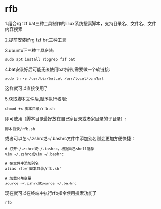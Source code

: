 # rfb

1.组合rg fzf bat三种工具制作的linux系统搜索脚本，支持目录名、文件名、文件内容搜索

2.提前安装好rg fzf bat三种工具

3.ubuntu下三种工具安装:

```shell
sudo apt install ripgrep fzf bat
```

4.bat安装好后可能无法使用bat指令,需要做一个软链接:

```shell
sudo ln -s /usr/bin/batcat /usr/local/bin/bat
```

这样就可以直接使用了

5.获取脚本文件后,赋予执行权限:

```shell
chmod +x 脚本目录/rfb.sh
```

即可使用（脚本目录最好放在自己家目录或者家目录的子目录）:

```shell
脚本目录/rfb.sh
```

或者可以在~/.zshrc或~/.bashrc文件中添加别名则会更加方便快捷：

```shell
# 打开~/.zshrc或~/.bashrc，根据自己shell选择
vim ~/.zshrc或vim ~/.bashrc

# 在文件中添加别名
alias rfb='脚本目录/rfb.sh'

# 加载环境变量
source ~/.zshrc或source ~/.bashrc
```

现在就可以在终端中执行rfb指令使用搜索功能了

```
rfb
```
